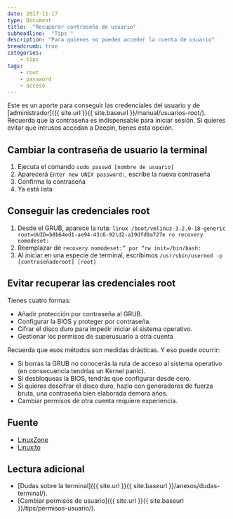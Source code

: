 ```yaml
---
date: 2017-11-17
type: Document
title:  "Recuperar contraseña de usuario"
subheadline:  "Tips "
description: "Para quienes no pueden acceder la cuenta de usuario"
breadcrumb: true
categories:
    - tips
tags:
    - root
    - password
    - acceso
---
```

Este es un aporte para conseguir las credenciales del usuario y de [administrador]({{ site.url }}{{ site.baseurl }}/manual/usuarios-root/). Recuerda que la contraseña es indispensable para iniciar sesión. Si quieres evitar que intrusos accedan a Deepin, tienes esta opción.

## Cambiar la contraseña de usuario la terminal
1. Ejecuta el comando `sudo passwd [nombre de usuario]`
2. Aparecerá `Enter new UNIX password:`, escribe la nueva contraseña
3. Confirma la contraseña
4. Ya está lista

## Conseguir las credenciales root
1. Desde el GRUB, aparece la ruta: `linux /boot/vmlinuz-3.2.0-18-generic root=UUID=b8b64ed1-ae94-43c6-92\d2-a19dfd9a727e ro recovery nomodeset:`
2. Reemplazar de `recovery nomodeset:” por “rw init=/bin/bash:`
3. Al iniciar en una especie de terminal, escribimos `/usr/sbin/usermod -p [contraseñaderoot] [root]`

## Evitar recuperar las credenciales root
Tienes cuatro formas:
* Añadir protección por contraseña al GRUB.
* Configurar la BIOS y proteger por contraseña.
* Cifrar el disco duro para impedir iniciar el sistema operativo.
* Gestionar los permisos de superusuario a otra cuenta

Recuerda que esos métodos son medidas drásticas. Y eso puede ocurrir:
* Si borras la GRUB no conocerás la ruta de acceso al sistema operativo (en consecuencia tendrías un Kernel panic).
* Si desbloqueas la BIOS, tendrás que configurar desde cero.
* Si quieres descifrar el disco duro, hazlo con generadores de fuerza bruta, una contraseña bien elaborada demora años.
* Cambiar permisos de otra cuenta requiere experiencia.

## Fuente
* [LinuxZone](https://linuxzone.es/faq/%C2%BFcomo-poner-y-recuperar-la-contrasena-de-administrador/)
* [Linuxito](https://www.linuxito.com/seguridad/226-como-recuperar-el-password-de-root)

## Lectura adicional
* [Dudas sobre la terminal]({{ site.url }}{{ site.baseurl }}/anexos/dudas-terminal/).
* [Cambiar permisos de usuario]({{ site.url }}{{ site.baseurl }}/tips/permisos-usuario/).





